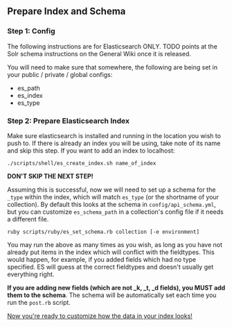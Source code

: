 ## Prepare Index and Schema

### Step 1: Config

The following instructions are for Elasticsearch ONLY.  TODO points at the Solr schema instructions on the General Wiki once it is released.

You will need to make sure that somewhere, the following are being set in your public / private / global configs:

- es_path
- es_index
- es_type

### Step 2: Prepare Elasticsearch Index

Make sure elasticsearch is installed and running in the location you wish to push to.  If there is already an index you will be using, take note of its name and skip this step.  If you want to add an index to localhost:

```
./scripts/shell/es_create_index.sh name_of_index
```

**DON'T SKIP THE NEXT STEP!**

Assuming this is successful, now we will need to set up a schema for the `_type` within the index, which will match `es_type` (or the shortname of your collection).  By default this looks at the schema in `config/api_schema.yml`, but you can customize `es_schema_path` in a collection's config file if it needs a different file.

```
ruby scripts/ruby/es_set_schema.rb collection [-e environment]
```

You may run the above as many times as you wish, as long as you have not already put items in the index which will conflict with the fieldtypes.  This would happen, for example, if you added fields which had no type specified.  ES will guess at the correct fieldtypes and doesn't usually get everything right.

**If you are adding new fields (which are not _k, _t, _d fields), you MUST add them to the schema**.  The schema will be automatically set each time you run the `post.rb` script.

[Now you're ready to customize how the data in your index looks!](../2_customization/all_types.md)
